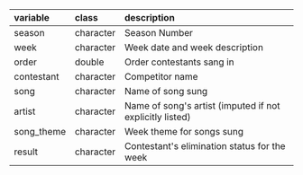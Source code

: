 |variable   |class     |description |
|:----------|:---------|:-----------|
|season     |character |Season Number    |
|week       |character |Week date and week description        |
|order      |double    |Order contestants sang in |
|contestant |character |Competitor name |
|song       |character |Name of song sung     |
|artist     |character |Name of song's artist (imputed if not explicitly listed)  |
|song_theme |character |Week theme for songs sung |
|result     |character |Contestant's elimination status for the week |
